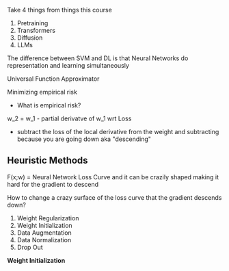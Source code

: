 Take 4 things from things this course
1. Pretraining
2. Transformers
3. Diffusion
4. LLMs


The difference between SVM and DL is that Neural Networks do representation and learning simultaneously

Universal Function Approximator

Minimizing empirical risk
- What is empirical risk?

w_2 = w_1 - partial derivatve of w_1 wrt Loss
- subtract the loss of the local derivative from the weight and subtracting because you are going down aka "descending"


## Heuristic Methods
F(x;w) = Neural Network Loss Curve and it can be crazily shaped making it hard for the gradient to descend

How to change a crazy surface of the loss curve that the gradient descends down?
1. Weight Regularization
2. Weight Initialization
3. Data Augmentation
4. Data Normalization
5. Drop Out

**Weight Initialization**

